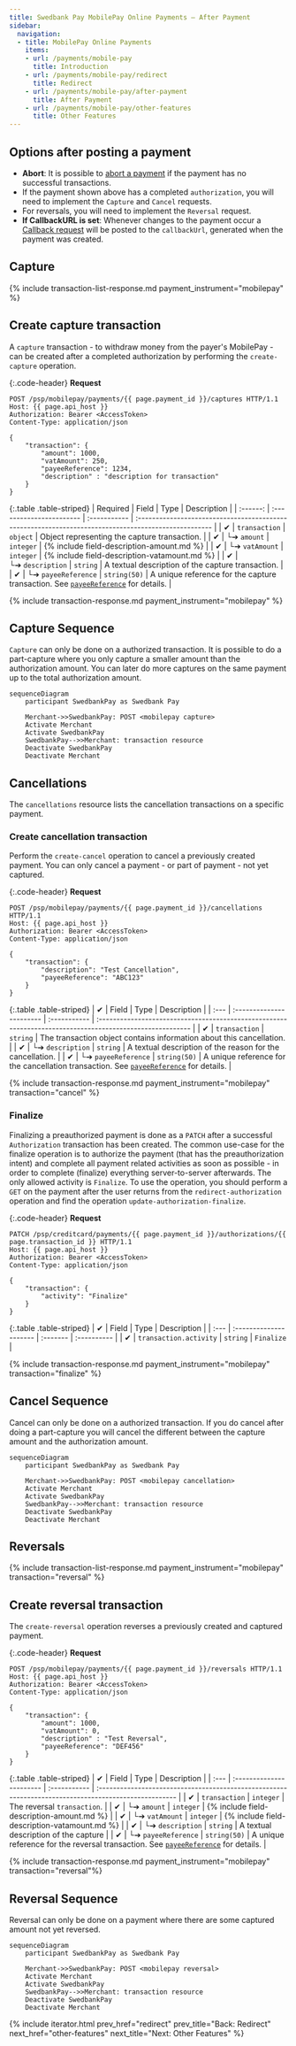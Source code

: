 ```yaml
---
title: Swedbank Pay MobilePay Online Payments – After Payment
sidebar:
  navigation:
  - title: MobilePay Online Payments
    items:
    - url: /payments/mobile-pay
      title: Introduction
    - url: /payments/mobile-pay/redirect
      title: Redirect
    - url: /payments/mobile-pay/after-payment
      title: After Payment
    - url: /payments/mobile-pay/other-features
      title: Other Features
---
```


## Options after posting a payment

* **Abort**: It is possible to [abort a payment][technical-reference-abort]
  if the payment has no successful transactions.
* If the payment shown above has a completed `authorization`,
  you will need to implement the `Capture` and `Cancel` requests.
* For reversals, you will need to implement the `Reversal` request.
* **If CallbackURL is set**: Whenever changes to the payment occur
  a [Callback request][technical-reference-callback] will be posted to
  the `callbackUrl`, generated when the payment was created.

## Capture

{% include transaction-list-response.md payment_instrument="mobilepay" %}

## Create capture transaction

A `capture` transaction - to withdraw money from the payer's MobilePay - can be
created after a completed authorization by performing the `create-capture`
operation.

{:.code-header}
**Request**

```http
POST /psp/mobilepay/payments/{{ page.payment_id }}/captures HTTP/1.1
Host: {{ page.api_host }}
Authorization: Bearer <AccessToken>
Content-Type: application/json

{
    "transaction": {
        "amount": 1000,
        "vatAmount": 250,
        "payeeReference": 1234,
        "description" : "description for transaction"
    }
}
```

{:.table .table-striped}
| Required | Field                    | Type         | Description                                                                                          |
| :------: | :----------------------- | :----------- | :--------------------------------------------------------------------------------------------------- |
|    ✔︎    | `transaction`            | `object`     | Object representing the capture transaction.                                                         |
|    ✔︎    | └➔&nbsp;`amount`         | `integer`    | {% include field-description-amount.md %}                                                            |
|    ✔︎    | └➔&nbsp;`vatAmount`      | `integer`    | {% include field-description-vatamount.md %}                                                         |
|    ✔︎    | └➔&nbsp;`description`    | `string`     | A textual description of the capture transaction.                                                    |
|    ✔︎    | └➔&nbsp;`payeeReference` | `string(50)` | A unique reference for the capture transaction. See [`payeeReference`][payee-reference] for details. |

{% include transaction-response.md payment_instrument="mobilepay" %}

## Capture Sequence

`Capture` can only be done on a authorized transaction.
It is possible to do a part-capture where you only capture a smaller amount
than the authorization amount.
You can later do more captures on the same payment up to the total
authorization amount.

```mermaid
sequenceDiagram
    participant SwedbankPay as Swedbank Pay

    Merchant->>SwedbankPay: POST <mobilepay capture>
    Activate Merchant
    Activate SwedbankPay
    SwedbankPay-->>Merchant: transaction resource
    Deactivate SwedbankPay
    Deactivate Merchant
```

## Cancellations

The `cancellations` resource lists the cancellation transactions on a
specific payment.

### Create cancellation transaction

Perform the `create-cancel` operation to cancel a previously created payment.
You can only cancel a payment - or part of payment - not yet captured.

{:.code-header}
**Request**

```http
POST /psp/mobilepay/payments/{{ page.payment_id }}/cancellations HTTP/1.1
Host: {{ page.api_host }}
Authorization: Bearer <AccessToken>
Content-Type: application/json

{
    "transaction": {
        "description": "Test Cancellation",
        "payeeReference": "ABC123"
    }
}
```

{:.table .table-striped}
| ✔︎   | Field                    | Type         | Description                                                                                               |
| :--- | :----------------------- | :----------- | :-------------------------------------------------------------------------------------------------------- |
| ✔︎   | `transaction`            | `string`     | The transaction object contains information about this cancellation.                                      |
| ✔︎   | └➔&nbsp;`description`    | `string`     | A textual description of the reason for the cancellation.                                                 |
| ✔︎   | └➔&nbsp;`payeeReference` | `string(50)` | A unique reference for the cancellation transaction. See [`payeeReference`][payee-reference] for details. |

{% include transaction-response.md payment_instrument="mobilepay"
    transaction="cancel" %}

### Finalize

Finalizing a preauthorized payment is done as a `PATCH`  after a successful
`Authorization` transaction has been created.
The common use-case for the finalize operation is to authorize the payment
(that has the preauthorization intent) and complete all payment related
activities as soon as possible - in order to complete (finalize) everything
server-to-server afterwards.
The only allowed activity is `Finalize`. To use the operation, you should
perform a `GET` on the payment after the user returns from the
`redirect-authorization` operation and find the operation
`update-authorization-finalize`.

{:.code-header}
**Request**

```http
PATCH /psp/creditcard/payments/{{ page.payment_id }}/authorizations/{{ page.transaction_id }} HTTP/1.1
Host: {{ page.api_host }}
Authorization: Bearer <AccessToken>
Content-Type: application/json

{
    "transaction": {
        "activity": "Finalize"
    }
}
```

{:.table .table-striped}
| ✔︎   | Field                  | Type     | Description |
| :--- | :--------------------- | :------- | :---------- |
| ✔︎   | `transaction.activity` | `string` | `Finalize`  |

{% include transaction-response.md payment_instrument="mobilepay" transaction="finalize" %}

## Cancel Sequence

Cancel can only be done on a authorized transaction.
If you do cancel after doing a part-capture you will cancel the different
between the capture amount and the authorization amount.

```mermaid
sequenceDiagram
    participant SwedbankPay as Swedbank Pay

    Merchant->>SwedbankPay: POST <mobilepay cancellation>
    Activate Merchant
    Activate SwedbankPay
    SwedbankPay-->>Merchant: transaction resource
    Deactivate SwedbankPay
    Deactivate Merchant
```

## Reversals

{% include transaction-list-response.md payment_instrument="mobilepay"
transaction="reversal" %}

## Create reversal transaction

The `create-reversal` operation reverses a previously created and
captured payment.

{:.code-header}
**Request**

```http
POST /psp/mobilepay/payments/{{ page.payment_id }}/reversals HTTP/1.1
Host: {{ page.api_host }}
Authorization: Bearer <AccessToken>
Content-Type: application/json

{
    "transaction": {
        "amount": 1000,
        "vatAmount": 0,
        "description" : "Test Reversal",
        "payeeReference": "DEF456"
    }
}
```

{:.table .table-striped}
| ✔︎   | Field                    | Type         | Description                                                                                           |
| :--- | :----------------------- | :----------- | :---------------------------------------------------------------------------------------------------- |
| ✔︎   | `transaction`            | `integer`    | The reversal `transaction`.                                                                           |
| ✔︎   | └➔&nbsp;`amount`         | `integer`    | {% include field-description-amount.md %}                                                             |
| ✔︎   | └➔&nbsp;`vatAmount`      | `integer`    | {% include field-description-vatamount.md %}                                                          |
| ✔︎   | └➔&nbsp;`description`    | `string`     | A textual description of the capture                                                                  |
| ✔︎   | └➔&nbsp;`payeeReference` | `string(50)` | A unique reference for the reversal transaction. See [`payeeReference`][payee-reference] for details. |

{% include transaction-response.md payment_instrument="mobilepay"
    transaction="reversal"%}

## Reversal Sequence

Reversal can only be done on a payment where there are some
captured amount not yet reversed.

```mermaid
sequenceDiagram
    participant SwedbankPay as Swedbank Pay

    Merchant->>SwedbankPay: POST <mobilepay reversal>
    Activate Merchant
    Activate SwedbankPay
    SwedbankPay-->>Merchant: transaction resource
    Deactivate SwedbankPay
    Deactivate Merchant
```

{% include iterator.html prev_href="redirect"
                         prev_title="Back: Redirect"
                         next_href="other-features"
                         next_title="Next: Other Features" %}

[authorization]: /payments/mobile-pay/redirect#type-of-authorization-intent
[mobilepay-cancel]: /payments/mobile-pay/other-features#cancel-sequence
[mobilepay-capture]: /payments/mobile-pay/other-features#capture-sequence
[mobilepay-reversal]: /payments/mobile-pay/other-features#reversal-sequence
[payee-reference]: /payments/mobile-pay/other-features#payee-reference
[technical-reference-abort]: /payments/mobile-pay/other-features#abort-a-payment
[technical-reference-callback]: /payments/mobile-pay/other-features#callback
[technical-reference-payeeReference]: /payments/mobile-pay/other-features#payee-reference
[transaction-resource]: /payments/mobile-pay/other-features#transactions
